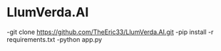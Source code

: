 # LlumVerda.AI
-git clone https://github.com/TheEric33/LlumVerda.AI.git
-pip install -r requirements.txt
-python app.py
